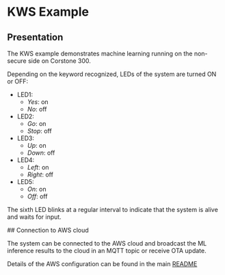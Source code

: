 # KWS Example

## Presentation

The KWS example demonstrates machine learning running on the non-secure side on Corstone 300.

Depending on the keyword recognized, LEDs of the system are turned ON or OFF:

- LED1:
  - _Yes_: on
  - _No_: off
- LED2:
  - _Go_: on
  - _Stop_: off
- LED3:
  - _Up_: on
  - _Down_: off
- LED4:
  - _Left_: on
  - _Right_: off
- LED5:
  - _On_: on
  - _Off_: off

The sixth LED blinks at a regular interval to indicate that the system is alive and waits for input.

## Connection to AWS cloud

The system can be connected to the AWS cloud and broadcast the ML inference results
to the cloud in an MQTT topic or receive OTA update.

Details of the AWS configuration can be found in the main [README](../README.md)
